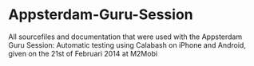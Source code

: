 Appsterdam-Guru-Session
=======================

All sourcefiles and documentation that were used with the Appsterdam Guru Session: Automatic testing using Calabash on iPhone and Android, given on the 21st of Februari 2014 at M2Mobi
